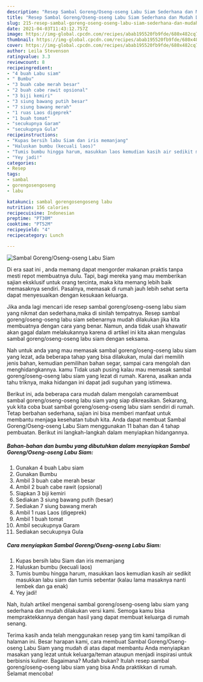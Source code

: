 ```yaml
---
description: "Resep Sambal Goreng/Oseng-oseng Labu Siam Sederhana dan Mudah Dibuat"
title: "Resep Sambal Goreng/Oseng-oseng Labu Siam Sederhana dan Mudah Dibuat"
slug: 215-resep-sambal-goreng-oseng-oseng-labu-siam-sederhana-dan-mudah-dibuat
date: 2021-04-03T11:43:12.757Z
image: https://img-global.cpcdn.com/recipes/abab195520fb9fde/680x482cq70/sambal-gorengoseng-oseng-labu-siam-foto-resep-utama.jpg
thumbnail: https://img-global.cpcdn.com/recipes/abab195520fb9fde/680x482cq70/sambal-gorengoseng-oseng-labu-siam-foto-resep-utama.jpg
cover: https://img-global.cpcdn.com/recipes/abab195520fb9fde/680x482cq70/sambal-gorengoseng-oseng-labu-siam-foto-resep-utama.jpg
author: Leila Stevenson
ratingvalue: 3.3
reviewcount: 8
recipeingredient:
- "4 buah Labu siam"
- " Bumbu"
- "3 buah cabe merah besar"
- "2 buah cabe rawit opsional"
- "3 biji kemiri"
- "3 siung bawang putih besar"
- "7 siung bawang merah"
- "1 ruas Laos digeprek"
- "1 buah tomat"
- "secukupnya Garam"
- "secukupnya Gula"
recipeinstructions:
- "Kupas bersih labu Siam dan iris memanjang"
- "Haluskan bumbu (kecuali laos)"
- "Tumis bumbu hingga harum, masukkan laos kemudian kasih air sedikit masukkan labu siam dan tumis sebentar (kalau lama masaknya nanti lembek dan ga enak)"
- "Yey jadi!"
categories:
- Resep
tags:
- sambal
- gorengosengoseng
- labu

katakunci: sambal gorengosengoseng labu 
nutrition: 156 calories
recipecuisine: Indonesian
preptime: "PT30M"
cooktime: "PT52M"
recipeyield: "4"
recipecategory: Lunch

---
```



![Sambal Goreng/Oseng-oseng Labu Siam](https://img-global.cpcdn.com/recipes/abab195520fb9fde/680x482cq70/sambal-gorengoseng-oseng-labu-siam-foto-resep-utama.jpg)

Di era  saat ini , anda memang dapat mengorder makanan praktis tanpa mesti repot membuatnya dulu. Tapi, bagi mereka yang mau memberikan sajian eksklusif untuk orang tercinta, maka kita memang lebih baik memasaknya sendiri. Pasalnya, memasak di rumah jauh lebih sehat serta dapat menyesuaikan dengan kesukaan keluarga.

Jika anda lagi mencari ide resep sambal goreng/oseng-oseng labu siam yang nikmat dan sederhana,maka di sinilah tempatnya. Resep sambal goreng/oseng-oseng labu siam  sebenarnya mudah dilakukan jika kita membuatnya dengan cara yang benar. Namun, anda tidak usah khawatir akan gagal dalam melakukannya 
karena di artikel ini kita akan mengulas sambal goreng/oseng-oseng labu siam dengan seksama.  



Nah untuk anda yang mau memasak sambal goreng/oseng-oseng labu siam yang lezat, ada beberapa tahap yang bisa dilakukan, mulai dari memilih jenis bahan, kemudian pemilihan bahan segar, sampai cara mengolah dan menghidangkannya. kamu Tidak usah pusing kalau mau memasak sambal goreng/oseng-oseng labu siam yang lezat di rumah. Karena, asalkan anda  tahu triknya, maka hidangan ini dapat jadi suguhan yang istimewa.

Berikut ini, ada beberapa cara mudah dalam mengolah caramembuat sambal goreng/oseng-oseng labu siam yang siap dikreasikan. Sekarang, yuk kita coba buat sambal goreng/oseng-oseng labu siam sendiri di rumah. Tetap berbahan sederhana, sajian ini bisa memberi manfaat untuk membantu menjaga kesehatan tubuh kita. Anda dapat membuat Sambal Goreng/Oseng-oseng Labu Siam menggunakan 11 bahan dan 4 tahap pembuatan. Berikut ini langkah-langkah dalam menyiapkan hidangannya.

<!--inarticleads1-->

##### Bahan-bahan dan bumbu yang dibutuhkan dalam menyiapkan Sambal Goreng/Oseng-oseng Labu Siam:

1. Gunakan 4 buah Labu siam
1. Gunakan  Bumbu
1. Ambil 3 buah cabe merah besar
1. Ambil 2 buah cabe rawit (opsional)
1. Siapkan 3 biji kemiri
1. Sediakan 3 siung bawang putih (besar)
1. Sediakan 7 siung bawang merah
1. Ambil 1 ruas Laos (digeprek)
1. Ambil 1 buah tomat
1. Ambil secukupnya Garam
1. Sediakan secukupnya Gula




<!--inarticleads2-->

##### Cara menyiapkan Sambal Goreng/Oseng-oseng Labu Siam:

1. Kupas bersih labu Siam dan iris memanjang
1. Haluskan bumbu (kecuali laos)
1. Tumis bumbu hingga harum, masukkan laos kemudian kasih air sedikit masukkan labu siam dan tumis sebentar (kalau lama masaknya nanti lembek dan ga enak)
1. Yey jadi!




Nah, itulah artikel mengenai  sambal goreng/oseng-oseng labu siam  yang sederhana dan mudah dilakukan versi kami. Semoga kamu bisa mempraktekkannya dengan hasil yang dapat membuat keluarga di rumah senang. 

Terima kasih anda telah menggunakan resep yang tim kami tampilkan di halaman ini. Besar harapan kami, cara membuat  Sambal Goreng/Oseng-oseng Labu Siam yang mudah di atas dapat membantu Anda menyiapkan masakan yang lezat untuk keluarga/teman ataupun menjadi inspirasi untuk berbisnis kuliner. Bagaimana? Mudah bukan? Itulah resep sambal goreng/oseng-oseng labu siam yang bisa Anda praktikkan di rumah. Selamat mencoba!

